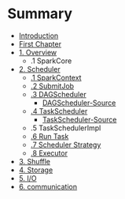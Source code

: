 # Summary

* [Introduction](README.md)
* [First Chapter](chapter1.md)
* [1. Overview](overview.md)
  * .1 SparkCore
* [2. Scheduler](spark-scheduler.md)
  * [.1 SparkContext](-sparkcontext.md)
  * [.2 SubmitJob](spark-scheduler/submitjob.md)
  * [.3 DAGScheduler](spark-scheduler/.-dagscheduler.md)
    * [DAGScheduler-Source](spark-scheduler/.-dagscheduler/dagscheduler-source.md)
  * [.4 TaskScheduler](spark-scheduler/.-taskscheduler.md)
    * [TaskScheduler-Source](spark-scheduler/.-taskscheduler/taskscheduler-source.md)
  * .5 TaskSchedulerImpl
  * [.6 Run Task](runtask.md)
  * [.7 Scheduler Strategy](spark-scheduler/.scheduler-strategy.md)
  * [.8 Executor](executor.md)
* [3. Shuffle](shuffle.md)
* [4. Storage](storage.md)
* [5. I/O](io.md)
* [6. communication](communication.md)

